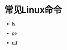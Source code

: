 

# 常见Linux命令

* [ls](https://github.com/geekist/developer_guide/blob/main/operationsystem/linux/ls.md)


* [ps](./ps.md)

* [cd](./cd.md)

